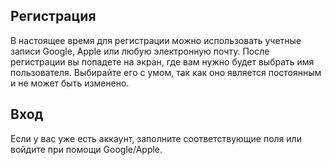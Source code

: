 ## Регистрация

В настоящее время для регистрации можно использовать учетные записи Google, Apple или любую электронную почту.
После регистрации вы попадете на экран, где вам нужно будет выбрать имя пользователя. Выбирайте его с умом, так как оно является постоянным и не может быть изменено.

## Вход

Если у вас уже есть аккаунт, заполните соответствующие поля или войдите при помощи Google/Apple.
